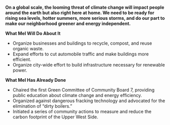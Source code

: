 **On a global scale, the looming threat of climate change will impact people around the earth but also right here at home. We need to be ready for rising sea levels, hotter summers, more serious storms, and do our part to make our neighborhood greener and energy independent.**

 

**What Mel Will Do About It**

- Organize businesses and buildings to recycle, compost, and reuse organic waste.
- Expand efforts to cut automobile traffic and make buildings more efficient.
- Organize city-wide effort to build infrastructure necessary for renewable power.

**What Mel Has Already Done**

- Chaired the first Green Committee of Community Board 7, providing public education about climate change and energy efficiency.
- Organized against dangerous fracking technology and advocated for the elimination of “dirty boilers.”
- Initiated a series of community actions to measure and reduce the carbon footprint of the Upper West Side.
